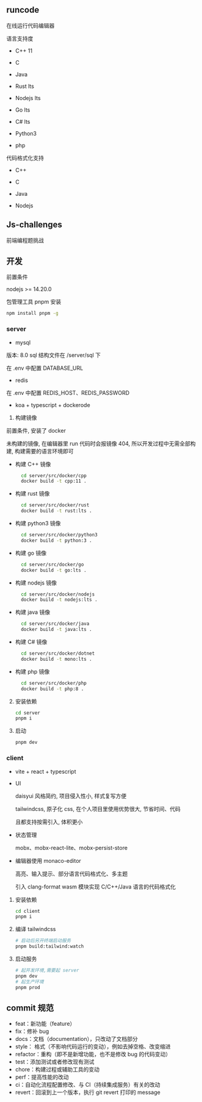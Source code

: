 ## runcode

在线运行代码编辑器

语言支持度

- C++ 11

- C

- Java

- Rust lts

- Nodejs lts

- Go lts

- C# lts

- Python3

- php

代码格式化支持

- C++

- C

- Java

- Nodejs

## Js-challenges

前端编程题挑战

## 开发

前置条件

nodejs >= 14.20.0

包管理工具 pnpm 安装

```sh
npm install pnpm -g
```

### server

- mysql

版本: 8.0
sql 结构文件在 /server/sql 下

在 .env 中配置 DATABASE_URL

- redis

在 .env 中配置 REDIS_HOST、REDIS_PASSWORD

- koa + typescript + dockerode

1. 构建镜像

前置条件, 安装了 docker

未构建的镜像, 在编辑器里 run 代码时会报镜像 404, 所以开发过程中无需全部构建, 构建需要的语言环境即可

- 构建 C++ 镜像

  ```bash
    cd server/src/docker/cpp
    docker build -t cpp:11 .
  ```

- 构建 rust 镜像

  ```bash
    cd server/src/docker/rust
    docker build -t rust:lts .
  ```

- 构建 python3 镜像

  ```bash
    cd server/src/docker/python3
    docker build -t python:3 .
  ```

- 构建 go 镜像

  ```bash
    cd server/src/docker/go
    docker build -t go:lts .
  ```

- 构建 nodejs 镜像

  ```bash
    cd server/src/docker/nodejs
    docker build -t nodejs:lts .
  ```

- 构建 java 镜像

  ```bash
    cd server/src/docker/java
    docker build -t java:lts .
  ```

- 构建 C# 镜像

  ```bash
    cd server/src/docker/dotnet
    docker build -t mono:lts .
  ```

- 构建 php 镜像

  ```bash
    cd server/src/docker/php
    docker build -t php:8 .
  ```

2. 安装依赖

   ```sh
   cd server
   pnpm i
   ```

3. 启动

   ```sh
   pnpm dev
   ```

### client

- vite + react + typescript

- UI

  daisyui 风格简约, 项目侵入性小, 样式复写方便

  tailwindcss, 原子化 css, 在个人项目里使用优势很大, 节省时间、代码

  且都支持按需引入, 体积更小

- 状态管理

  mobx、mobx-react-lite、mobx-persist-store

- 编辑器使用 monaco-editor

  高亮、输入提示、部分语言代码格式化、多主题

  引入 clang-format wasm 模块实现 C/C++/Java 语言的代码格式化

1. 安装依赖

   ```sh
   cd client
   pnpm i
   ```

2. 编译 tailwindcss

   ```sh
   # 启动后另开终端启动服务
   pnpm build:tailwind:watch
   ```

3. 启动服务

   ```sh
   # 起开发环境,需要起 server
   pnpm dev
   # 起生产环境
   pnpm prod
   ```

## commit 规范

- feat：新功能（feature）
- fix：修补 bug
- docs：文档（documentation），只改动了文档部分
- style： 格式（不影响代码运行的变动），例如去掉空格、改变缩进
- refactor：重构（即不是新增功能，也不是修改 bug 的代码变动）
- test：添加测试或者修改现有测试
- chore：构建过程或辅助工具的变动
- perf：提高性能的改动
- ci：自动化流程配置修改、与 CI（持续集成服务）有关的改动
- revert：回滚到上一个版本，执行 git revert 打印的 message
